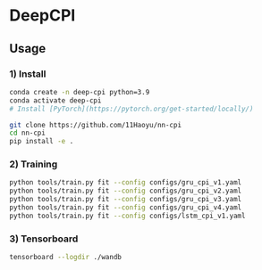 # DeepCPI

## Usage

### 1) Install

```bash
conda create -n deep-cpi python=3.9
conda activate deep-cpi
# Install [PyTorch](https://pytorch.org/get-started/locally/)

git clone https://github.com/11Haoyu/nn-cpi
cd nn-cpi
pip install -e .
```

### 2) Training

```bash
python tools/train.py fit --config configs/gru_cpi_v1.yaml
python tools/train.py fit --config configs/gru_cpi_v2.yaml
python tools/train.py fit --config configs/gru_cpi_v3.yaml
python tools/train.py fit --config configs/gru_cpi_v4.yaml
python tools/train.py fit --config configs/lstm_cpi_v1.yaml
```

### 3) Tensorboard

```bash
tensorboard --logdir ./wandb
```
